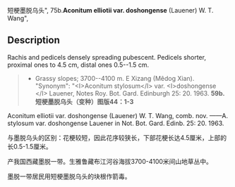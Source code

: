 短梗墨脱乌头",
75b.**Aconitum elliotii var. doshongense** (Lauener) W. T. Wang",

## Description
Rachis and pedicels densely spreading pubescent. Pedicels shorter, proximal ones to 4.5 cm, distal ones 0.5--1.5 cm.

> * Grassy slopes; 3700--4100 m. E Xizang (Mêdog Xian).
  "Synonym": "&lt;I&gt;Aconitum stylosum&lt;/I&gt; var. &lt;I&gt;doshongense &lt;/I&gt; Lauener, Notes Roy. Bot. Gard. Edinburgh 25: 20. 1963.
**59b.短梗墨脱乌头（变种）图版44：1-3**

Aconitum elliotii var. doshongense (Lauener) W. T. Wang, comb. nov. ——A. stylosum var. doshongense Lauener in Not. Bot. Gard. Edinb. 25: 20. 1963.

与墨脱乌头的区别：花梗较短，因此花序较狭长，下部花梗长达4.5厘米，上部的长0.5-1.5厘米。

产我国西藏墨脱一带。生雅鲁藏布江河谷海拔3700-4100米间山地草丛中。

墨脱一带居民用短梗墨脱乌头的块根作箭毒。
